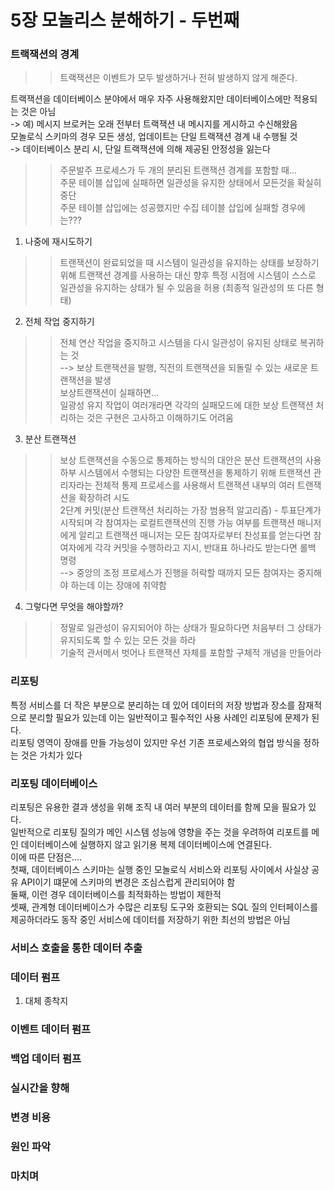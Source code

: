 # 5장 모놀리스 분해하기 - 두번째

### 트랙잭션의 경계
>> 트랙잭션은 이벤트가 모두 발생하거나 전혀 발생하지 않게 해준다.

트랙잭션을 데이터베이스 분야에서 매우 자주 사용해왔지만 데이터베이스에만 적용되는 것은 아님 <br/>
 -> 예) 메시지 브로커는 오래 전부터 트랙잭션 내 메시지를 게시하고 수신해왔음  <br/>
모놀로식 스키마의 경우 모든 생성, 업데이트는 단일 트랙잭션 경계 내 수행될 것 <br/>
-> 데이터베이스 분리 시, 단일 트랙잭션에 의해 제공된 안정성을 잃는다 <br/>
>> 주문발주 프로세스가 두 개의 분리된 트랜잭션 경계를 포함할 때... <br/>
>> 주문 테이블 삽입에 실패하면 일관성을 유지한 상태에서 모든것을 확실히 중단 <br/>
>> 주문 테이블 삽입에는 성공했지만 수집 테이블 삽입에 실패할 경우에는???

1. 나중에 재시도하기
>> 트랜잭션이 완료되었을 때 시스템이 일관성을 유지하는 상태를 보장하기 위해 트랜잭션 경계를 사용하는 대신 향후 특정 시점에 시스템이 스스로 일관성을 유지하는 상태가 될 수 있음을 허용 (최종적 일관성의 또 다른 형태)
2. 전체 작업 중지하기
>> 전체 연산 작업을 중지하고 시스템을 다시 일관성이 유지된 상태로 복귀하는 것 <br/>
>> --> 보상 트랜잭션을 발행, 직전의 트랜잭션을 되돌릴 수 있는 새로운 트랜잭션을 발생<br/>
>> 보상트랜잭션이 실패하면...<br/>
>> 일광성 유지 작업이 여러개라면 각각의 실패모드에 대한 보상 트랜잭션 처리하는 것은 구현은 고사하고 이해하기도 어려움
3. 분산 트랜잭션
>> 보상 트랜잭션을 수동으로 통제하는 방식의 대안은 분산 트랜잭션의 사용<br/> 
>> 하부 시스템에서 수행되는 다양한 트랜잭션을 통제하기 위해 트랜잭션 관리자라는 전체적 통제 프로세스를 사용해서 트랜잭션 내부의 여러 트랜잭션을 확장하려 시도<br/>
>> 2단계 커밋(분산 트랜잭션 처리하는 가장 범용적 알고리즘) - 투표단계가 시작되며 각 참여자는 로컬트랜잭션의 진행 가능 여부를 트랜잭션 매니저에게 알리고 트랜잭션 매니저는 모든 참여자로부터 찬성표를 얻는다면 참여자에게 각각 커밋을 수행하라고 지시, 반대표 하나라도 받는다면 롤백 명령<br/>
>> --> 중앙의 조정 프로세스가 진행을 허락할 때까지 모든 참여자는 중지해야 하는데 이는 장애에 취약함
4. 그렇다면 무엇을 해야할까?
>> 정말로 일관성이 유지되어야 하는 상태가 필요하다면 처음부터 그 상태가 유지되도록 할 수 있는 모든 것을 하라<br/>
>> 기술적 관서메서 벗어나 트랜잭션 자체를 포함할 구체적 개념을 만들어라

### 리포팅
특정 서비스를 더 작은 부분으로 분리하는 데 있어 데이터의 저장 방법과 장소를 잠재적으로 분리할 필요가 있는데 이는 일반적이고 필수적인 사용 사례인 리포팅에 문제가 된다.<br/>
리포팅 영역이 장애를 만들 가능성이 있지만 우선 기존 프로세스와의 협업 방식을 정하는 것은 가치가 있다

### 리포팅 데이터베이스
리포팅은 유용한 결과 생성을 위해 조직 내 여러 부분의 데이터를 함께 모을 필요가 있다.<br/>
일반적으로 리포팅 질의가 메인 시스템 성능에 영향을 주는 것을 우려하여 리포트를 메인 데이터베이스에 실행하지 않고 읽기용 복제 데이터베이스에 연결된다.<br/>
이에 따른 단점은….<br/>
첫째, 데이터베이스 스키마는 실행 중인 모놀로식 서비스와 리포팅 사이에서 사실상 공유 API이기 떄문에 스키마의 변경은 조심스럽게 관리되어야 함<br/>
둘째, 이런 경우 데이터베이스를 최적화하는 방법이 제한적<br/>
셋째, 관계형 데이터베이스가 수많은 리포팅 도구와 호환되는 SQL 질의 인터페이스를 제공하더라도 동작 중인 서비스에 데이터를 저장하기 위한 최선의 방법은 아님<br/>

### 서비스 호출을 통한 데이터 추출

### 데이터 펌프
1. 대체 종착지

### 이벤트 데이터 펌프

### 백업 데이터 펌프

### 실시간을 향해

### 변경 비용

### 원인 파악

### 마치며
